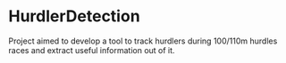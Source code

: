# HurdlerDetection
Project aimed to develop a tool to track hurdlers during 100/110m hurdles races and extract useful information out of it. 
